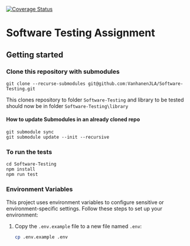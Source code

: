 [![Coverage Status](https://coveralls.io/repos/github/VanhanenJLA/Software-Testing/badge.svg?branch=main)](https://coveralls.io/github/VanhanenJLA/Software-Testing?branch=main)


# Software Testing Assignment

## Getting started

### Clone this repository with submodules 

```
git clone --recurse-submodules git@github.com:VanhanenJLA/Software-Testing.git
```
This clones repository to folder `Software-Testing` and library to be tested should now be in folder `Software-Testing\library`

#### How to update Submodules in an already cloned repo

```
git submodule sync
git submodule update --init --recursive
```

### To run the tests

```
cd Software-Testing
npm install
npm run test
```

### Environment Variables

This project uses environment variables to configure sensitive or environment-specific settings. Follow these steps to set up your environment:

1. Copy the `.env.example` file to a new file named `.env`:
   ```bash
   cp .env.example .env

